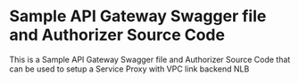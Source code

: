 
# Sample API Gateway Swagger file and Authorizer Source Code

This is a Sample API Gateway Swagger file and Authorizer Source Code that can be used to setup a Service Proxy with VPC link backend NLB

